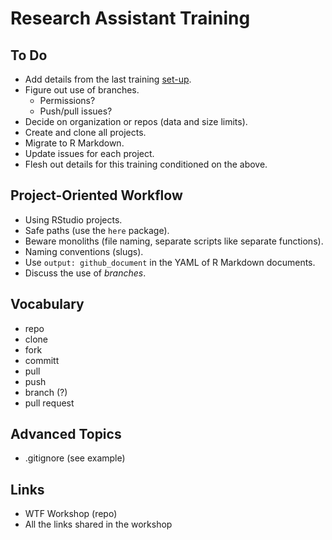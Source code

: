 Research Assistant Training
================

## To Do

  - Add details from the last training
    [set-up](https://happygitwithr.com/workshops.html?mkt_tok=eyJpIjoiT1RVelptVTNZams0T0dZMiIsInQiOiJlR0orVlVpaHZsRlwveWh5QUJPN2U1Q3BcL0pHVHo5RXJ5UkhabFlwVXM4NlEwcHhRTENQZmVxaEEyNnVLSkRFTTdVa0hyNjk4MkFHYUU1Nkt5VXNtRm9heFM3N3dnUFplZ1V5anpRTWdnWDVscE1lOUR6VzBHaGFQOUFhOGd1QkN3In0=#pre-workshop-set-up).
  - Figure out use of branches.
      - Permissions?
      - Push/pull issues?
  - Decide on organization or repos (data and size limits).
  - Create and clone all projects.
  - Migrate to R Markdown.
  - Update issues for each project.
  - Flesh out details for this training conditioned on the above.

## Project-Oriented Workflow

  - Using RStudio projects.
  - Safe paths (use the `here` package).
  - Beware monoliths (file naming, separate scripts like separate
    functions).
  - Naming conventions (slugs).
  - Use `output: github_document` in the YAML of R Markdown documents.
  - Discuss the use of *branches*.

## Vocabulary

  - repo
  - clone
  - fork
  - committ
  - pull
  - push
  - branch (?)
  - pull request

## Advanced Topics

  - .gitignore (see example)

## Links

  - WTF Workshop (repo)
  - All the links shared in the workshop
